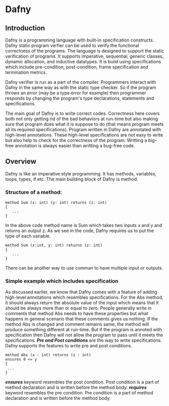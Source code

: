 # Dafny
## Introduction
Dafny is a programming language with built-in specification constructs. Dafny static program verfier can be used to verify the functional correctness of the programs. The language is designed to support the static verification of programs. It supports imperative, sequential, generic classes, dynamic allocation, and inductive datatypes. It is build using specifications which include pre-condition, post-condition, frame specification and termination metrics. 

Dafny verifier is run as a part of the compiler. Programmers interact with Dafny in the same way as with the static type checker. So if the program throws an error (may be a type error for example) then programmer responds by changing the program's type declarations, statements and specifications.

The main goal of Dafny is to write correct codes. Correctness here covers both not only getting rid of the bad behaviors at run-time but also making sure that program does what it is suppose to do (that means program meets all its required specifications). Program written in Dafny are annotated with high-level annotations. These high-level specifications are not easy to write but also help to check for the correctness of the program. Writting a big-free annotation is always easier than writting a bug-free code.

## Overview
Dafny is like an imperative style programming. It has methods, variables, loops, types, if etc. The main building block of Dafny is method.

### Structure of a method:
```
method Sum (x: int) (y: int) returns (z: int)
{
   ...
}
```
In the above code method name is Sum which takes two inputs x and y and returns an output z. As we see in the code, Dafny requires us to put the type of each variable. 
```
method Sum (x:int, y: int) returns (z: int)
{
   ...
}
```
There can be another way to use comman to have multiple input or outputs.

### Simple example which includes specification 
As discussed earlier, we know that Dafny comes with a feature of adding high-level annotations which resembles specifications. For the Abs method, it should always return the absolute value of the input which means that it should be always more than or equal to zero. People generally write in comments that method Abs needs to have these properties but what happens in general scenario that these comments gives us nothing. If the method Abs is changed and comment remains same, the method will produce something different at run-time. But if the program is annoted with specification then Dafny will not allow the program to pass until it meets the specifications. 
**_Pre and Post conditions_** are the way to write specifications. Dafny supports the features to write pre and post conditions.
```
method Abs (x : int) returns (z : int)
ensures 0 <= y 
{
 ...
}
```
**_ensures_** keyword resembles the post condition. Post condition is a part of method declaration and is written before the method body.
**_requires_** keyword resembles the pre condition. Pre condition is a part of method declaration and is written before the method body.
